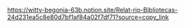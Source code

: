 https://witty-begonia-63b.notion.site/Relat-rio-Bibliotecas-24d231ea5c8e80d7bf1af84a02f7df71?source=copy_link
